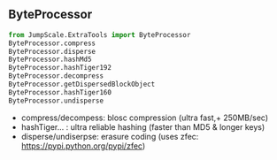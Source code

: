 ## ByteProcessor

```python
from JumpScale.ExtraTools import ByteProcessor
ByteProcessor.compress                 
ByteProcessor.disperse                 
ByteProcessor.hashMd5                  
ByteProcessor.hashTiger192             
ByteProcessor.decompress               
ByteProcessor.getDispersedBlockObject  
ByteProcessor.hashTiger160             
ByteProcessor.undisperse
```

-   compress/decompess: blosc compression (ultra fast,+ 250MB/sec)
-   hashTiger... : ultra reliable hashing (faster than MD5 & longer keys)
-   disperse/undiserpse: erasure coding (uses zfec: <https://pypi.python.org/pypi/zfec>)